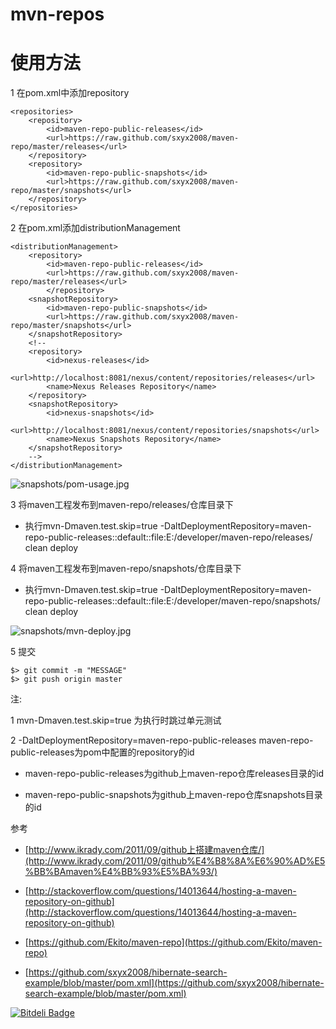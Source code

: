 # mvn-repos
# 使用方法

1 在pom.xml中添加repository

	<repositories>
		<repository>
	        <id>maven-repo-public-releases</id>
	        <url>https://raw.github.com/sxyx2008/maven-repo/master/releases</url>
	    </repository>
	    <repository>
	        <id>maven-repo-public-snapshots</id>
	        <url>https://raw.github.com/sxyx2008/maven-repo/master/snapshots</url>
	    </repository>
	</repositories>

2 在pom.xml添加distributionManagement

	<distributionManagement>
		<repository>
			<id>maven-repo-public-releases</id>
			<url>https://raw.github.com/sxyx2008/maven-repo/master/releases</url>
    		</repository>
		<snapshotRepository>
			<id>maven-repo-public-snapshots</id>
			<url>https://raw.github.com/sxyx2008/maven-repo/master/snapshots</url>
		</snapshotRepository>
		<!-- 
		<repository>
			<id>nexus-releases</id>
			<url>http://localhost:8081/nexus/content/repositories/releases</url>
			<name>Nexus Releases Repository</name>
		</repository>
		<snapshotRepository>
			<id>nexus-snapshots</id>
			<url>http://localhost:8081/nexus/content/repositories/snapshots</url>
			<name>Nexus Snapshots Repository</name>
		</snapshotRepository>
		-->
	</distributionManagement>

![snapshots/pom-usage.jpg](snapshots/pom-usage.jpg)

3 将maven工程发布到maven-repo/releases/仓库目录下

* 执行mvn-Dmaven.test.skip=true -DaltDeploymentRepository=maven-repo-public-releases::default::file:E:/developer/maven-repo/releases/ clean deploy 

4 将maven工程发布到maven-repo/snapshots/仓库目录下

* 执行mvn-Dmaven.test.skip=true -DaltDeploymentRepository=maven-repo-public-releases::default::file:E:/developer/maven-repo/snapshots/ clean deploy 

![snapshots/mvn-deploy.jpg](snapshots/mvn-deploy.jpg)

5 提交

	$> git commit -m "MESSAGE"
	$> git push origin master

注:

1 mvn-Dmaven.test.skip=true 为执行时跳过单元测试

2 -DaltDeploymentRepository=maven-repo-public-releases  maven-repo-public-releases为pom中配置的repository的id 
  
  * maven-repo-public-releases为github上maven-repo仓库releases目录的id
  
  * maven-repo-public-snapshots为github上maven-repo仓库snapshots目录的id


参考

* [http://www.ikrady.com/2011/09/github上搭建maven仓库/](http://www.ikrady.com/2011/09/github%E4%B8%8A%E6%90%AD%E5%BB%BAmaven%E4%BB%93%E5%BA%93/)

* [http://stackoverflow.com/questions/14013644/hosting-a-maven-repository-on-github](http://stackoverflow.com/questions/14013644/hosting-a-maven-repository-on-github)

* [https://github.com/Ekito/maven-repo](https://github.com/Ekito/maven-repo)

* [https://github.com/sxyx2008/hibernate-search-example/blob/master/pom.xml](https://github.com/sxyx2008/hibernate-search-example/blob/master/pom.xml)

[![Bitdeli Badge](https://d2weczhvl823v0.cloudfront.net/sxyx2008/maven-repo/trend.png)](https://bitdeli.com/free "Bitdeli Badge")

